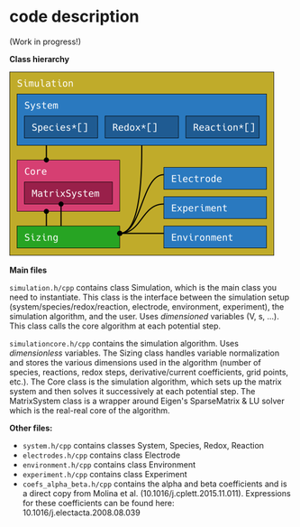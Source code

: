 # code description

(Work in progress!)

**Class hierarchy**

![ecsim class hierarchy diagram](/source/doc/class-hierarchy.png)

**Main files**

`simulation.h/cpp` contains class Simulation, which is the main class you need to instantiate. This class is the interface between the simulation setup (system/species/redox/reaction, electrode, environment, experiment), the simulation algorithm, and the user. Uses *dimensioned* variables (V, s, ...). This class calls the core algorithm at each potential step.

`simulationcore.h/cpp` contains the simulation algorithm. Uses *dimensionless* variables. The Sizing class handles variable normalization and stores the various dimensions used in the algorithm (number of species, reactions, redox steps, derivative/current coefficients, grid points, etc.). The Core class is the simulation algorithm, which sets up the matrix system and then solves it successively at each potential step. The MatrixSystem class is a wrapper around Eigen's SparseMatrix & LU solver which is the real-real core of the algorithm.

**Other files:**

* `system.h/cpp` contains classes System, Species, Redox, Reaction
* `electrodes.h/cpp` contains class Electrode
* `environment.h/cpp` contains class Environment
* `experiment.h/cpp` contains class Experiment
* `coefs_alpha_beta.h/cpp` contains the alpha and beta coefficients and is a direct copy from Molina et al. (10.1016/j.cplett.2015.11.011). Expressions for these coefficients can be found here: 10.1016/j.electacta.2008.08.039
